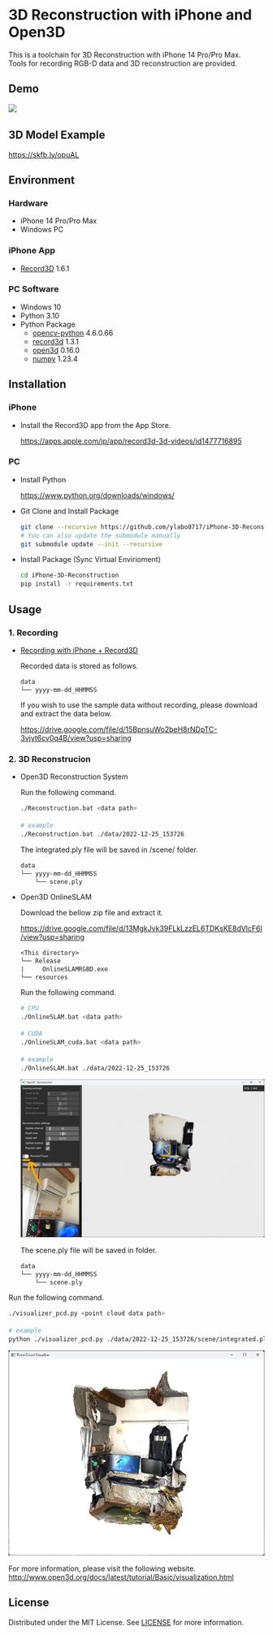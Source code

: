# 3D Reconstruction with iPhone and Open3D

This is a toolchain for 3D Reconstruction with iPhone 14 Pro/Pro Max.   
Tools for recording RGB-D data and 3D reconstruction are provided.

## Demo

[![](https://img.youtube.com/vi/mg64PCfr1u8/0.jpg)](https://www.youtube.com/watch?v=mg64PCfr1u8)

## 3D Model Example

https://skfb.ly/opuAL


## Environment

### Hardware

* iPhone 14 Pro/Pro Max
* Windows PC

### iPhone App

* [Record3D](https://apps.apple.com/jp/app/record3d-3d-videos/id1477716895) 1.6.1

### PC Software

* Windows 10
* Python 3.10
* Python Package
    - [opencv-python](https://github.com/opencv/opencv) 4.6.0.66
    - [record3d](https://github.com/marek-simonik/record3d) 1.3.1
    - [open3d](https://github.com/isl-org/Open3D) 0.16.0
    - [numpy](https://numpy.org/) 1.23.4

## Installation

### iPhone

* Install the Record3D app from the App Store.

    https://apps.apple.com/jp/app/record3d-3d-videos/id1477716895

### PC

* Install Python

    https://www.python.org/downloads/windows/


* Git Clone and Install Package

    ```bash
    git clone --recursive https://github.com/ylabo0717/iPhone-3D-Reconstruction.git
    # You can also update the submodule manually
    git submodule update --init --recursive
    ```

* Install Package (Sync Virtual Envirioment)

    ```bash
    cd iPhone-3D-Reconstruction
    pip install -r requirements.txt
    ```

## Usage

### 1. Recording

  * [Recording with iPhone + Record3D](./doc/recording_with_record3d.md)

    Recorded data is stored as follows.

    ```
    data
    └── yyyy-mm-dd_HHMMSS
    ```

    If you wish to use the sample data without recording, please download and extract the data below.

    https://drive.google.com/file/d/15BpnsuWo2beH8rNDpTC-3vjyt6cv0q4B/view?usp=sharing

### 2. 3D Reconstrucion

* Open3D Reconstruction System

    Run the following command.

    ```bash
    ./Reconstruction.bat <data path>

    # example
    ./Reconstruction.bat ./data/2022-12-25_153726
    ```

    The integrated.ply file will be saved in <data path>/scene/ folder.

    ```
    data
    └── yyyy-mm-dd_HHMMSS
        └── scene.ply
    ```


* Open3D OnlineSLAM

    Download the bellow zip file and extract it.  

    https://drive.google.com/file/d/13MgkJvk39FLkLzzEL6TDKsKE8dVlcF6l/view?usp=sharing

    ```
    <This directory>
    └── Release
    |     OnlineSLAMRGBD.exe
    └── resources
    ```

    Run the following command.

    ```bash
    # CPU
    ./OnlineSLAM.bat <data path>

    # CUDA
    ./OnlineSLAM_cuda.bat <data path>

    # example
    ./OnlineSLAM.bat ./data/2022-12-25_153726
    ```

    ![](./images/open3d_online_slam.png)

    The scene.ply file will be saved in <data path> folder.

    ```
    data
    └── yyyy-mm-dd_HHMMSS
        └── scene.ply
    ```


Run the following command.

```bash
./visualizer_pcd.py <point cloud data path>

# example
python ./visualizer_pcd.py ./data/2022-12-25_153726/scene/integrated.ply
```

![](./images/visualizer_pcd.png)


For more information, please visit the following website.
http://www.open3d.org/docs/latest/tutorial/Basic/visualization.html


## License

Distributed under the MIT License. See [LICENSE](./LICENSE) for more information.
